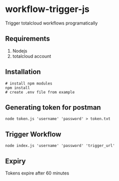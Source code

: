 # workflow-trigger-js
Trigger totalcloud workflows programatically

## Requirements
1. Nodejs
2. totalcloud account

## Installation
```shell script
# install npm modules
npm install
# create .env file from example 
```

## Generating token for postman
```shell script
node token.js 'username' 'password' > token.txt
```

## Trigger Workflow
```shell script
node index.js 'username' 'password' 'trigger_url'
```

## Expiry
Tokens expire after 60 minutes